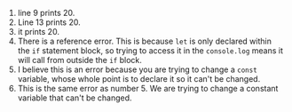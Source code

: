 1. line 9 prints 20. 
2. Line 13 prints 20. 
3. it prints 20. 
4. There is a reference error. This is because `let` is only declared within the `if` statement block, so trying to access it in the `console.log` means it will call from outside the `if` block. 
5. I believe this is an error because you are trying to change a `const` variable, whose whole point is to declare it so it can't be changed. 
6. This is the same error as number 5. We are trying to change a constant variable that can't be changed. 